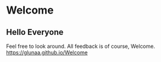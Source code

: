 # Welcome
## Hello Everyone 
Feel free to look around.
All feedback is of course, Welcome.
https://glunaa.github.io/Welcome
